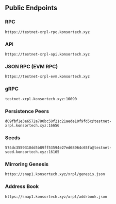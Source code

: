 ## Public Endpoints

### RPC
```
https://testnet-xrpl-rpc.konsortech.xyz
```

### API
```
https://testnet-xrpl-api.konsortech.xyz
```

### JSON RPC (EVM RPC)
```
https://testnet-xrpl-evm.konsortech.xyz
```

### gRPC
```
testnet-xrpl.konsortech.xyz:16090
```

### Persistence Peers
```
d09fbf1e3e6572a780bc50f21c21aede10f9fd5c@testnet-xrpl.konsortech.xyz:16656
```

### Seeds
```
574dc3559318dd5b89ff53594e27ed68964c65fa@testnet-seed.konsortech.xyz:16165
```

### Mirroring Genesis
```
https://snap1.konsortech.xyz/xrpl/genesis.json
```

### Address Book
```
https://snap1.konsortech.xyz/xrpl/addrbook.json
```


